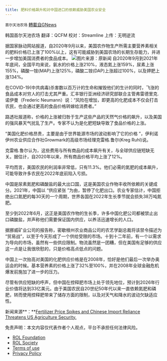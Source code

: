 ```yaml
---
title: 肥料价格飙升和对中国进口的依赖威胁美国农业安全
---
```

`首尔天池农场` [轉載自GNews](https://gnews.org/zh-hans/2024395/)

韩国首尔天池农场
翻译：QCFM
校对：Streamline
上传：无明逆流

据国家脉动网站报道，自2020年9月以来，美国农作物生产所需主要营养素相关的肥料价格已上涨了100%以上，这有可能威胁到美国农场的长期生存能力，并进一步增加美国消费者的食品成本。
![](https://assets.gnews.org/wp-content/uploads/2022/02/image-1701.png)图片来源：原新闻
自2020年9月到2021年年底间，全国平均来说，氨水的价格上涨210%，液态氮上涨159%，尿素上涨155%，磷酸一铵(MAP)上涨125%，磷酸二铵(DAP)上涨超过100%，以及钾肥上涨134%。

在COVID-19(中共病毒)杀害数以百万计的生命和摧毁他们的生计的同时，飞涨的食品成本对穷人的打击尤其严重。汇丰银行亚洲经济研究部联合主管弗雷德里克.诺伊曼（Frederic Neumann）说：“风险在增加，即更高的化肥成本不仅会打击农民，也会通过更高的食品价格转嫁给消费者。”

路透社报道称，价格的上涨被归咎于生产这些产品的天然气价格的飙升，以及美国的强风暴天气扰乱了生产。专家不认为是化肥短缺导致了食品价格的上涨。

“美国化肥价格昂贵，主要是由于世界能源市场的波动影响了它的价格 ”，伊利诺伊州农业供应合作社Growmark的高级市场经理克雷格.鲁尔(Kreg Ruhl)说。

克雷格.鲁尔认为，这些费用与所有商品的成本飙升有关，与全球供应链短缺无关。据估计，自2020年以来，所有商品价格平均上涨了12%。

平均而言，美国农民的利润率非常低，只有11.3%。他们必需的氮肥的成本飙升，可能导致许多农民在2022年底前陷入亏损。

中国是尿素氮肥和磷酸盐的最大出口国，这是美国农业作物丰收所依赖的关键成分。2021年，中国以 “供应紧张 ”为由，暂停了化肥出口。农业专家估计，中国拒绝出口氮肥的每30天的一个周期，世界各国在2022年生长季节就会损失38万吨氮肥。

至少到2022年6月，这正是美国农作物的生长季，许多中国化肥公司都被禁止出口磷酸盐，并声称他们需要保证国内供应，以养活迅速增长的人口。

据挪威矿业公司的报告称，密歇根州农业商品公司的农艺学副总裁将该禁令描述为 “贸易战”，以至于今天形成了一个供给受限的市场。十到十二年前，有一个以需求为导向的市场，虽然有一些供应限制。物流虽然是一团糟，但在美国有足够的供应这一点是让我很欣慰的，只是价格高点低点的问题。

中国上一次抬高对美国的化肥供应价格是在2008年，恰好是他们最后一次举办奥运会的时候。基本营养素的价格上涨了32%至100%，并在2008年全球金融危机爆发前施加了进一步的压力。

尽管有供应短缺的呼声，但中国在控释肥市场上处于领先地位，预计到2026年行业价值将达到33亿美元。由于美国农民自20世纪50年代以来一直依赖氮肥和磷肥，转而使用控释肥带来了储存方面的限制，以及对天气和降水的波动欠缺适应性。

新闻来源**：**[Fertilizer Price Spikes and Chinese Import Reliance Threatens US Agriculture Security.](https://thenationalpulse.com/2022/02/09/fertilizer-price-spikes-and-chinese-import-reliance-threatens-us-agriculture-security/)

 

免责声明：本文内容仅代表作者个人观点，平台不承担任何法律风险。

- [ROL Foundation](https://rolfoundation.org/)
- [ROL Society](https://rolsociety.org/)
- [Terms of use](https://gnews.org/terms-of-use-3/)
- [Privacy Policy](https://gnews.org/privacy-policy/)
